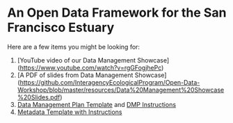 # An Open Data Framework for the San Francisco Estuary
Here are a few items you might be looking for:
1. [YouTube video of our Data Management Showcase] (https://www.youtube.com/watch?v=rgGFogjhePc)
2. [A PDF of slides from Data Management Showcase] (https://github.com/InteragencyEcologicalProgram/Open-Data-Workshop/blob/master/resources/Data%20Management%20Showcase%20Slides.pdf)
3. [Data Management Plan Template](https://github.com/InteragencyEcologicalProgram/Open-Data-Workshop/blob/master/resources/2019%20DMP%20Template%20v2.pdf) and [DMP Instructions](https://github.com/InteragencyEcologicalProgram/Open-Data-Workshop/blob/master/resources/DMP%20Template%20Instructions%20Public.docx)
4. [Metadata Template with Instructions](https://github.com/InteragencyEcologicalProgram/Open-Data-Workshop/blob/master/resources/IEP%20EDI%20Metadata%20Template.docx)
